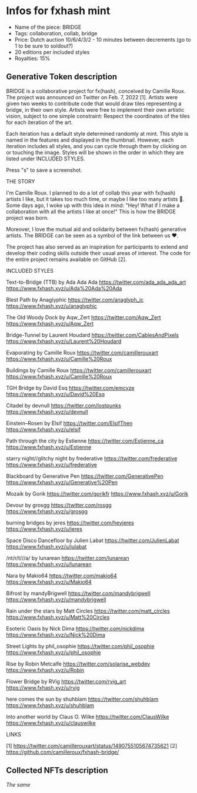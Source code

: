 # Infos for fxhash mint

- Name of the piece: BRIDGE
- Tags: collaboration, collab, bridge
- Price: Dutch auction 10/6/4/3/2 - 10 minutes between decrements (go to 1 to be sure to soldout?)
- 20 editions per included styles 
- Royalties: 15%

## Generative Token description

BRIDGE is a collaborative project for fx(hash), conceived by Camille Roux. The project was announced on Twitter on Feb. 7, 2022 [1]. Artists were given two weeks to contribute code that would draw tiles representing a bridge, in their own style. Artists were free to implement their own artistic vision, subject to one simple constraint: Respect the coordinates of the tiles for each iteration of the art. 

Each iteration has a default style determined randomly at mint. This style is named in the features and displayed in the thumbnail. However, each iteration includes all styles, and you can cycle through them by clicking on or touching the image. Styles will be shown in the order in which they are listed under INCLUDED STYLES.

Press "s" to save a screenshot.

THE STORY

I'm Camille Roux. I planned to do a lot of collab this year with fx(hash) artists I like, but it takes too much time, or maybe I like too many artists 🤣. Some days ago, I woke up with this idea in mind: "Hey! What if I make a collaboration with all the artists I like at once!" This is how the BRIDGE project was born.

Moreover, I love the mutual aid and solidarity between fx(hash) generative artists. The BRIDGE can be seen as a symbol of the link between us ♥️.

The project has also served as an inspiration for participants to extend and develop their coding skills outside their usual areas of interest. The code for the entire project remains available on GitHub [2].

INCLUDED STYLES

Text-to-Bridge (TTB) by Ada Ada Ada
https://twitter.com/ada_ada_ada_art
https://www.fxhash.xyz/u/Ada%20Ada%20Ada

Blest Path by Anaglyphic
https://twitter.com/anaglyph_ic
https://www.fxhash.xyz/u/anaglyphic

The Old Woody Dock by Aqw_Zert
https://twitter.com/Aqw_Zert
https://www.fxhash.xyz/u/Aqw_Zert

Bridge-Tunnel by Laurent Houdard
https://twitter.com/CablesAndPixels
https://www.fxhash.xyz/u/Laurent%20Houdard

Evaporating by Camille Roux
https://twitter.com/camillerouxart
https://www.fxhash.xyz/u/Camille%20Roux

Buildings by Camille Roux
https://twitter.com/camillerouxart
https://www.fxhash.xyz/u/Camille%20Roux

TGH Bridge by David Esq
https://twitter.com/emcyze
https://www.fxhash.xyz/u/David%20Esq

Citadel by devnull
https://twitter.com/lostpunks
https://www.fxhash.xyz/u/devnull

Einstein–Rosen by Elsif
https://twitter.com/ElsifThen
https://www.fxhash.xyz/u/elsif

Path through the city by Estienne
https://twitter.com/Estienne_ca
https://www.fxhash.xyz/u/Estienne

starry night//glitchy night by frederative
https://twitter.com/frederative
https://www.fxhash.xyz/u/frederative

Blackboard by Generative Pen
https://twitter.com/GenerativePen
https://www.fxhash.xyz/u/Generative%20Pen

Mozaik by Gorik
https://twitter.com/gorikfr
https://www.fxhash.xyz/u/Gorik

Devour by grosgg
https://twitter.com/rosgg
https://www.fxhash.xyz/u/grosgg

burning bridges by jeres
https://twitter.com/heyjeres
https://www.fxhash.xyz/u/jeres

Space Disco Dancefloor by Julien Labat
https://twitter.com/JulienLabat
https://www.fxhash.xyz/u/julabat

/nt/r/t///a/ by lunarean
https://twitter.com/lunarean
https://www.fxhash.xyz/u/lunarean

Nara by Makio64
https://twitter.com/makio64
https://www.fxhash.xyz/u/Makio64

Bifrost by mandyBrigwell
https://twitter.com/mandybrigwell
https://www.fxhash.xyz/u/mandybrigwell

Rain under the stars by Matt Circles
https://twitter.com/matt_circles
https://www.fxhash.xyz/u/Matt%20Circles

Esoteric Oasis by Nick Dima
https://twitter.com/nickdima
https://www.fxhash.xyz/u/Nick%20Dima

Street Lights by phil_osophie
https://twitter.com/phil_osophie
https://www.fxhash.xyz/u/phil_osophie

Rise by Robin Metcalfe
https://twitter.com/solarise_webdev
https://www.fxhash.xyz/u/Robin

Flower Bridge by RVig
https://twitter.com/rvig_art
https://www.fxhash.xyz/u/rvig

here comes the sun by shuhblam
https://twitter.com/shuhblam
https://www.fxhash.xyz/u/shuhblam

Into another world by Claus O. Wilke
https://twitter.com/ClausWilke
https://www.fxhash.xyz/u/clauswilke

LINKS

[1] https://twitter.com/camillerouxart/status/1490755105674735621
[2] https://github.com/camilleroux/fxhash-bridge/

## Collected NFTs description
*The same*
